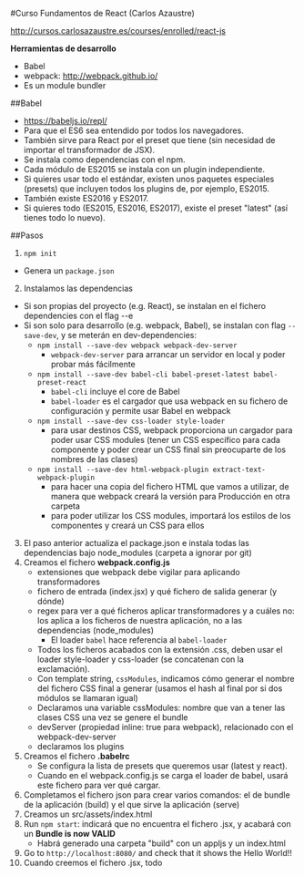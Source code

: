 #Curso Fundamentos de React (Carlos Azaustre)

http://cursos.carlosazaustre.es/courses/enrolled/react-js

**Herramientas de desarrollo**
* Babel
* webpack: http://webpack.github.io/
 * Es un module bundler

##Babel
* https://babeljs.io/repl/
* Para que el ES6 sea entendido por todos los navegadores.
* También sirve para React por el preset que tiene (sin necesidad de importar el transformador de JSX).
* Se instala como dependencias con el npm.
* Cada módulo de ES2015 se instala con un plugin independiente. 
* Si quieres usar todo el estándar, existen unos paquetes especiales (presets) que incluyen todos los plugins de, por ejemplo, ES2015.
* También existe ES2016 y ES2017.
* Si quieres todo (ES2015, ES2016, ES2017), existe el preset "latest" (así tienes todo lo nuevo).

##Pasos
1. `npm init`
  * Genera un `package.json`
2. Instalamos las dependencias
  * Si son propias del proyecto (e.g. React), se instalan en el fichero dependencies con el flag --e
  * Si son solo para desarrollo (e.g. webpack, Babel), se instalan con flag `--save-dev`, y se meterán en dev-dependencies:
    * `npm install --save-dev webpack webpack-dev-server`
        * `webpack-dev-server` para arrancar un servidor en local y poder probar más fácilmente
    * `npm install --save-dev babel-cli babel-preset-latest babel-preset-react`
      * `babel-cli` incluye el core de Babel
      * `babel-loader` es el cargador que usa webpack en su fichero de configuración y permite usar Babel en webpack
    * `npm install --save-dev css-loader style-loader`
        *  para usar destinos CSS, webpack proporciona un cargador para poder usar CSS modules 
        (tener un CSS específico para cada componente y poder crear un CSS final sin preocuparte de los nombres de las clases)
    * `npm install --save-dev html-webpack-plugin extract-text-webpack-plugin`
        * para hacer una copia del fichero HTML que vamos a utilizar, de manera que webpack creará la versión para Producción en otra carpeta
        * para poder utilizar los CSS modules, importará los estilos de los componentes y creará un CSS para ellos
3. El paso anterior actualiza el package.json e instala todas las dependencias bajo node_modules (carpeta a ignorar por git)
4. Creamos el fichero **webpack.config.js**
    * extensiones que webpack debe vigilar para aplicando transformadores
    * fichero de entrada (index.jsx) y qué fichero de salida generar (y dónde)
    * regex para ver a qué ficheros aplicar transformadores y a cuáles no: los aplica a los ficheros de nuestra aplicación, no a las dependencias (node_modules)
        * El loader `babel` hace referencia al `babel-loader`
    * Todos los ficheros acabados con la extensión .css, deben usar el loader style-loader y css-loader (se concatenan con la exclamación).
    * Con template string, `cssModules`, indicamos cómo generar el nombre del fichero CSS final a generar (usamos el hash al final por si dos módulos se llamaran igual)
    * Declaramos una variable cssModules: nombre que van a tener las clases CSS una vez se genere el bundle
    * devServer (propiedad inline: true para webpack), relacionado con el webpack-dev-server
    * declaramos los plugins
5. Creamos el fichero **.babelrc**
    * Se configura la lista de presets que queremos usar (latest y react).
    * Cuando en el webpack.config.js se carga el loader de babel, usará este fichero para ver qué cargar.
6. Completamos el fichero json para crear varios comandos: el de bundle de la aplicación (build) y el que sirve la aplicación (serve)
7. Creamos un src/assets/index.html  
8. Run `npm start`: indicará que no encuentra el fichero .jsx, y acabará con un **Bundle is now VALID**
    * Habrá generado una carpeta "build" con un appljs y un index.html
9. Go to `http://localhost:8080/` and check that it shows the Hello World!!
10. Cuando creemos el fichero .jsx, todo 